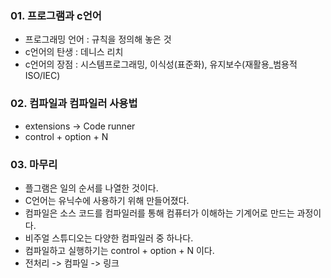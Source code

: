 ### 01. 프로그램과 c언어
- 프로그래밍 언어 : 규칙을 정의해 놓은 것
- c언어의 탄생   : 데니스 리치
- c언어의 장점   : 시스템프로그래밍, 이식성(표준화), 유지보수(재활용_범용적ISO/IEC)

### 02. 컴파일과 컴파일러 사용법
- extensions -> Code runner
- control + option + N

### 03. 마무리
- 플그램은 일의 순서를 나열한 것이다.
- C언어는 유닉수에 사용하기 위해 만들어졌다.
- 컴파일은 소스 코드를 컴파일러를 통해 컴퓨터가 이해하는 기계어로 만드는 과정이다.
- 비주얼 스튜디오는 다양한 컴파일러 중 하나다.
- 컴파일하고 실행하기는 control + option + N 이다.
- 전처리 -> 컴파일 -> 링크
